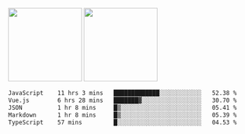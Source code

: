 <img src="https://github-readme-stats.vercel.app/api?username=Dream4ever&count_private=true&show_icons=true&theme=tokyonight" height="150" /> <img src="https://github-readme-stats.vercel.app/api/top-langs/?username=Dream4ever&count_private=true&show_icons=true&theme=tokyonight&langs_count=5&layout=compact" height="150" />

<!--START_SECTION:waka-->

```txt
JavaScript    11 hrs 3 mins   █████████████░░░░░░░░░░░░   52.38 %
Vue.js        6 hrs 28 mins   ███████▓░░░░░░░░░░░░░░░░░   30.70 %
JSON          1 hr 8 mins     █▒░░░░░░░░░░░░░░░░░░░░░░░   05.41 %
Markdown      1 hr 8 mins     █▒░░░░░░░░░░░░░░░░░░░░░░░   05.39 %
TypeScript    57 mins         █░░░░░░░░░░░░░░░░░░░░░░░░   04.53 %
```

<!--END_SECTION:waka-->
